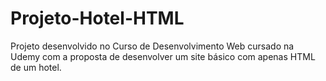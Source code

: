 # Projeto-Hotel-HTML
Projeto desenvolvido no Curso de Desenvolvimento Web cursado na Udemy com a proposta de desenvolver um site básico com apenas HTML de um hotel.
